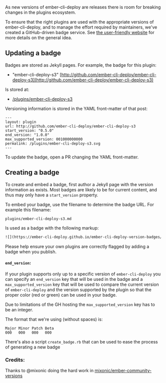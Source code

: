 As new versions of ember-cli-deploy are releases there is room for breaking changes in the plugins ecosystem.

To ensure that the right plugins are used with the appropriate versions of ember-cli-deploy, and to manage the effort required by maintainers, we've created a GitHub-driven badge service. See
[the user-friendly website](https://ember-cli-deploy.github.io/ember-cli-deploy-version-badges/)
for more details on the general idea.

## Updating a badge

Badges are stored as Jekyll pages. For example, the badge for this plugin:

* "ember-cli-deploy-s3" [http://github.com/ember-cli-deploy/ember-cli-deploy-s3](http://github.com/ember-cli-deploy/ember-cli-deploy-s3)

Is stored at:

* [/plugins/ember-cli-deploy-s3](https://github.com/ember-cli-deploy/ember-cli-deploy-version-badges/blob/gh-pages/plugins/ember-cli-deploy-s3)

Versioning information is stored in the YAML front-matter of that post:

```
---
layout: plugin
url: http://github.com/ember-cli-deploy/ember-cli-deploy-s3
start_version: "0.5.0"
end_version: "1.0.0"
max_supported_version: 001000000000
permalink: /plugins/ember-cli-deploy-s3.svg
---
```

To update the badge, open a PR changing
the YAML front-matter.

## Creating a badge

To create and embed a badge, first author a Jekyll page with the version
information as exists. Most badges are likely to be for current content, and
thus may only have a `start_version` property.

To embed your badge, use the filename to determine the badge URL. For example
this filename:

```
plugins/ember-cli-deploy-s3.md
```

Is used as a badge with the following markup:

```html
![](https://ember-cli-deploy.github.io/ember-cli-deploy-version-badges/plugins/ember-cli-deploy-s3.svg)
```

Please help ensure your own plugins are correctly flagged by adding a badge
when you publish.

#### `end_version`:

If your plugin supports only up to a specific version of `ember-cli-deploy` you can specify
an `end_version` key that will be used in the badge and a `max_supported_version` key that will be used to
compare the current version of `ember-cli-deploy` and the version supported by the plugin so that the proper color (red or green) can be used in your badge.

Due to limitations of the GH hosting the `max_supported_version` key has to be an integer.

The format that we're using (without spaces) is:

```
Major Minor Patch Beta
000   000   000   000
```

There's also a script `create_badge.rb` that can be used to ease the process of generating a new badge

### Credits:

Thanks to @mixonic doing the hard work in [mixonic/ember-community-versions](https://github.com/mixonic/ember-community-versions)

